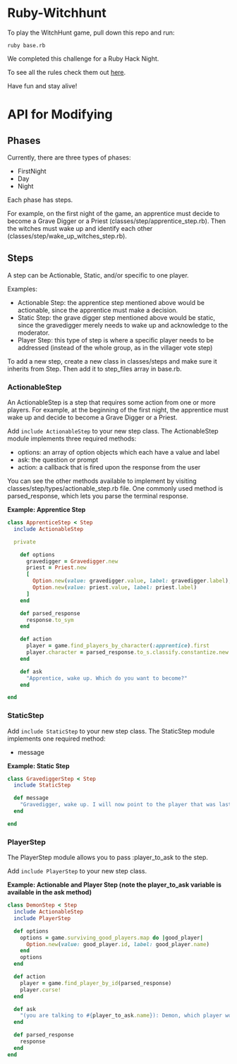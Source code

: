 # Ruby-Witchhunt

To play the WitchHunt game, pull down this repo and run:

`ruby base.rb`

We completed this challenge for a Ruby Hack Night.

To see all the rules check them out [here](http://chocolatepi.net/rules/).

Have fun and stay alive!


# API for Modifying

## Phases

Currently, there are three types of phases:
  - FirstNight
  - Day
  - Night

Each phase has steps.

For example, on the first night of the game, an apprentice must decide to become a Grave Digger or a Priest (classes/step/apprentice_step.rb). Then the witches must wake up and identify each other (classes/step/wake_up_witches_step.rb).

## Steps

A step can be Actionable, Static, and/or specific to one player.

Examples:
  - Actionable Step: the apprentice step mentioned above would be actionable, since the apprentice must make a decision.
  - Static Step: the grave digger step mentioned above would be static, since the gravedigger merely needs to wake up and acknowledge to the moderator.
  - Player Step: this type of step is where a specific player needs to be addressed (instead of the whole group, as in the villager vote step)


To add a new step, create a new class in classes/steps and make sure it inherits from Step. Then add it to step_files array in base.rb.

### ActionableStep

An ActionableStep is a step that requires some action from one or more players. For example, at the beginning of the first night, the apprentice must wake up and decide to become a Grave Digger or a Priest.

Add ```include ActionableStep``` to your new step class. The ActionableStep module implements three required methods:

- options: an array of option objects which each have a value and label
- ask: the question or prompt
- action: a callback that is fired upon the response from the user

You can see the other methods available to implement by visiting classes/step/types/actionable_step.rb file. One commonly used method is parsed_response, which lets you parse the terminal response.

**Example: Apprentice Step**

```ruby
class ApprenticeStep < Step
  include ActionableStep

  private

    def options
      gravedigger = Gravedigger.new
      priest = Priest.new
      [
        Option.new(value: gravedigger.value, label: gravedigger.label),
        Option.new(value: priest.value, label: priest.label)
      ]
    end

    def parsed_response
      response.to_sym
    end

    def action
      player = game.find_players_by_character(:apprentice).first
      player.character = parsed_response.to_s.classify.constantize.new
    end

    def ask
      "Apprentice, wake up. Which do you want to become?"
    end

end
```

### StaticStep

Add ```include StaticStep``` to your new step class. The StaticStep module implements one required method:

- message

**Example: Static Step**

```ruby
class GravediggerStep < Step
  include StaticStep

  def message
    "Gravedigger, wake up. I will now point to the player that was last killed."
  end

end
```

### PlayerStep

The PlayerStep module allows you to pass :player_to_ask to the step.

Add ```include PlayerStep``` to your new step class.

**Example: Actionable and Player Step (note the player_to_ask variable is available in the ask method)**

```ruby
class DemonStep < Step
  include ActionableStep
  include PlayerStep

  def options
    options = game.surviving_good_players.map do |good_player|
      Option.new(value: good_player.id, label: good_player.name)
    end
    options
  end

  def action
    player = game.find_player_by_id(parsed_response)
    player.curse!
  end

  def ask
    "(you are talking to #{player_to_ask.name}): Demon, which player would you like to curse?"
  end

  def parsed_response
    response
  end
end
```